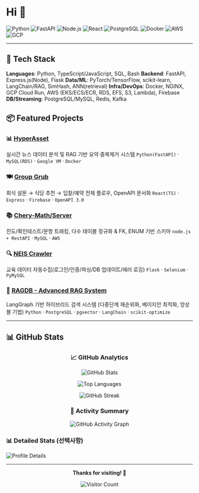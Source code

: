 # Hi 👋

![Python](https://img.shields.io/badge/Python-3776AB?logo=python&logoColor=fff)
![FastAPI](https://img.shields.io/badge/FastAPI-009688?logo=fastapi&logoColor=fff)
![Node.js](https://img.shields.io/badge/Node.js-339933?logo=nodedotjs&logoColor=fff)
![React](https://img.shields.io/badge/React-61DAFB?logo=react&logoColor=000)
![PostgreSQL](https://img.shields.io/badge/PostgreSQL-4169E1?logo=postgresql&logoColor=fff)
![Docker](https://img.shields.io/badge/Docker-2496ED?logo=docker&logoColor=fff)
![AWS](https://img.shields.io/badge/AWS-232F3E?logo=amazonaws&logoColor=fff)
![GCP](https://img.shields.io/badge/GCP-4285F4?logo=googlecloud&logoColor=fff)

---


## 🧩 Tech Stack

**Languages**: Python, TypeScript/JavaScript, SQL, Bash
**Backend**: FastAPI, Express.js(Node), Flask
**Data/ML**: PyTorch/TensorFlow, scikit-learn, LangChain/RAG, SimHash, ANN(retrieval)
**Infra/DevOps**: Docker, NGINX, GCP Cloud Run, AWS (EKS/ECS/ECR, RDS, EFS, S3, Lambda), Firebase
**DB/Streaming**: PostgreSQL/MySQL, Redis, Kafka

## 📦 Featured Projects

### 📊 [HyperAsset](https://github.com/peter0524-lab/HyperAsset)

실시간 뉴스 데이터 분석 및 RAG 기반 요약·중복제거 시스템
`Python(FastAPI)` · `MySQL(RDS)` · `Google VM` · `Docker`

### 🍽️ [Group Grub](https://github.com/peter0524-lab/group-grub)

회식 설문 → 식당 추천 → 입찰/예약 전체 플로우, OpenAPI 문서화
`React(TS)` · `Express` · `Firebase` · `OpenAPI 3.0`

### 📚 [Chery-Math/Server](https://github.com/peter0524-lab/chery-server)

진도/확인테스트/문항 트래킹, 다수 테이블 정규화 & FK, ENUM 기반 스키마
`node.js + RestAPI` · `MySQL` · `AWS`

### 🔍 [NEIS Crawler](https://github.com/peter0524-lab/neis-crawler)

교육 데이터 자동수집(로그인/인증/파싱/DB 업데이트/에러 로깅)
`Flask` · `Selenium` · `PyMySQL`

### 🤖 [RAGDB - Advanced RAG System](https://github.com/peter0524-lab/RAGDB)

LangGraph 기반 하이브리드 검색 시스템 (다중단계 재순위화, 베이지안 최적화, 앙상블 기법)
`Python` · `PostgreSQL` · `pgvector` · `LangChain` · `scikit-optimize`


---

## 📊 GitHub Stats

<div align="center">

### 📈 GitHub Analytics

![GitHub Stats](https://github-readme-stats.vercel.app/api?username=peter0524-lab&show_icons=true&theme=dark&hide_border=true&count_private=true)

![Top Languages](https://github-readme-stats.vercel.app/api/top-langs/?username=peter0524-lab&layout=compact&theme=dark&hide_border=true)

![GitHub Streak](https://streak-stats.demolab.com/?user=peter0524-lab&theme=dark&hide_border=true)

### 🎯 Activity Summary

![GitHub Activity Graph](https://github-readme-activity-graph.vercel.app/graph?username=peter0524-lab&theme=github-compact)

</div>

### 📊 Detailed Stats (선택사항)

![Profile Details](https://github-profile-summary-cards.vercel.app/api/cards/profile-details?username=peter0524-lab&theme=github_dark)

---

<div align="center">

**Thanks for visiting! 🚀**

![Visitor Count](https://komarev.com/ghpvc/?username=peter0524-lab&color=brightgreen&style=flat-square)

</div>
